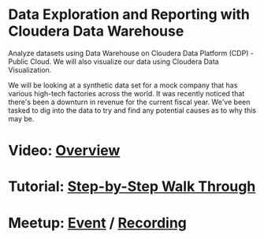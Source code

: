 # Data Exploration and Reporting with Cloudera Data Warehouse

Analyze datasets using Data Warehouse on Cloudera Data Platform (CDP) - Public Cloud. We will also visualize our data using Cloudera Data Visualization.

We will be looking at a synthetic data set for a mock company that has various high-tech factories across the world. It was recently noticed that there's been a downturn in revenue for the current fiscal year. We've been tasked to dig into the data to try and find any potential causes as to why this may be.

# Video: [Overview](https://bcove.video/3kTAkCC)

# Tutorial: [Step-by-Step Walk Through](https://www.cloudera.com/tutorials/data-exploration-and-reporting-with-cdw.html?utm_source=mktg-community&utm_medium=github)

# Meetup: [Event](https://www.meetup.com/futureofdata-nova/events/274702924/) / [Recording](https://www.youtube.com/watch?v=0w7s5gjtOz0)